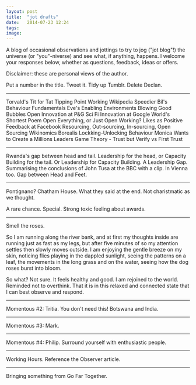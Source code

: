 ```yaml
---
layout: post
title:  "jot drafts"
date:   2014-07-23 12:24
tags: 
image:
---
```


A blog of occasional observations and jottings to try to jog ("jot blog"!) the universe (or "you"-niverse) and see what, if anything, happens. I welcome your responses below, whether as questions, feedback, ideas or offers. 

Disclaimer: these are personal views of the author.

Put a number in the title. Tweet it. Tidy up Tumblr. Delete Declan.

_______________

Torvald's Tit for Tat Tipping Point
Working Wikipedia Speedier
Bil's Behaviour Fundamentals
Eve's Enabling Environments
Blowing Good Bubbles
Open Innovation at P&G
Sci Fi Innovation at Google
World's Shortest Poem
Open Everything, or Just Open Working?
Likes as Positive Feedback at Facebook
Resourcing, Out-sourcing, In-sourcing, Open Sourcing
Wikinomics
Borealis Lockking-Unlocking Behaviour
Monica Wants to Create a Millions Leaders
Game Theory - Trust but Verify vs First Trust
_______________

Rwanda's gap between head and tail. Leadership for the head, or Capacity Building for the tail. Or Leadership for Capacity Building.
A Leadership Gap. Summarising the conclusions of John Tusa at the BBC with a clip.
In Vienna too. Gap between Head and Feet. 
_______________

Pontignano? Chatham House. What they said at the end. Not charistmatic as we thought.

A rare chance. Special. Strong toxic feeling about awards.  

_______________
Smell the roses. 

So I am running along the river bank, and at first my thoughts inside are running just as fast as my legs, but after five minutes of so my attention settles then slowly moves outside. I am enjoying the gentle breeze on my skin, noticing flies playing in the dappled sunlight, seeing the patterns on a leaf, the movements in the long grass and on the water, seeing how the dog roses burst into bloom.

So what? Not sure. It feels healthy and good. I am rejoined to the world. Reminded not to overthink. That it is in this relaxed and connected state that I can best observe and respond.

_______________
Momentous #2: Tritia. You don't need this! Botswana and India.
_______________
Momentous #3: Mark.
_______________
Momentous #4: Philip. Surround yourself with enthusiastic people.
_______________
Working Hours. Reference the Observer article.  
_______________
Bringing something from Go Far Together. 

 
